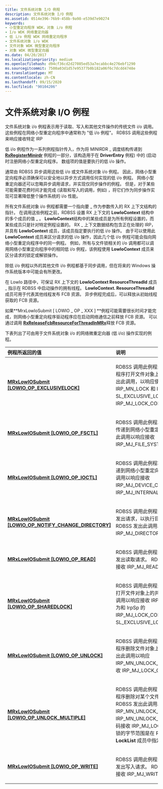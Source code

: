 ```yaml
---
title: 文件系统对象 I/O 例程
description: 文件系统对象 I/O 例程
ms.assetid: 0514e396-76b9-458b-9a98-e539d7e90274
keywords:
- 小型重定向程序 WDK，对象 i/o 例程
- I/o WDK 网络重定向器
- 低 i/o 例程 WDK 网络重定向程序
- 文件系统对象 i/o WDK
- 文件对象 WDK 微型重定向程序
- 对象 WDK 微型重定向器
ms.date: 04/20/2017
ms.localizationpriority: medium
ms.openlocfilehash: d94cf36cd2d27085ed53a7ecabbc4e276ebf1290
ms.sourcegitcommit: 7500a03d1d57e95377b0b182a06f6c7dcdd4748e
ms.translationtype: MT
ms.contentlocale: zh-CN
ms.lasthandoff: 09/15/2020
ms.locfileid: "90104206"
---
```

# <a name="file-system-object-io-routines"></a>文件系统对象 I/O 例程


文件系统对象 i/o 例程表示用于读取、写入和其他文件操作的传统文件 i/o 调用。 这些例程在网络小型重定向程序中通常称为 "低 i/o 例程"。 RDBSS 调用这些例程来响应接收特定 IRP

低 i/o 例程作为一系列例程指针传入，作为将 MINIRDR \_ 调度结构传递到 [**RxRegisterMinirdr**](/windows-hardware/drivers/ddi/mrx/nf-mrx-rxregisterminirdr) 例程的一部分，该构造用于在 **DriverEntry** 例程) 中的 (启动时注册网络小型重定向程序。 数组项的值是要执行的低 i/o 操作。

通常由 RDBSS 异步调用这些低 i/o 或文件系统对象 i/o 例程。 因此，网络小型重定向程序必须确保可以安全地以异步方式调用任何实现的低 i/o 例程。 网络小型重定向器还可以忽略异步调用请求，并实现仅同步操作的例程。 但是，对于某些可能需要花费时间才能完成 (读取和写入的调用，例如) ，将它们作为同步操作实现可显著降低整个操作系统的 i/o 性能。

所有文件系统对象 i/o 例程都需要一个指向要 \_ 作为参数传入的 RX 上下文结构的指针。 在调用这些例程之前，RDBSS 设置 RX 上下文的 **LowIoContext** 结构中的多个成员的值 \_ 。 **LowIoContext**结构中的某些成员是为所有例程设置的，而某些成员只是针对特定例程设置的。 RX \_ 上下文数据结构包含正在处理的 IRP，并具有 **LowIoContext** 成员，该成员指定要执行的低 i/o 操作。 由于可以使用此 **LowIoContext** 成员来区分请求的低 i/o 操作，因此几个低 i/o 例程可能会指向网络小型重定向程序中的同一例程。 例如，所有与文件锁相关的 i/o 调用都可以调用网络小型重定向程序中的相同低 i/o 例程，该例程使用 **LowIoContext** 成员来区分请求的锁定或解锁操作。

除低 i/o 例程以外的其他文件 i/o 例程都基于同步调用，但在将来的 Windows 操作系统版本中可能会有所更改。

在 LowIo 路径中，可保证 RX 上下文的 **LowIoContext ResourceThreadId** 成员 \_ 指示在 RDBSS 中启动操作的拥有线程。 **LowIoContext. ResourceThreadId**成员可用于代表其他线程发布 FCB 资源。 异步例程完成后，可以释放从初始线程获取的 FCB 资源。

如果**MrxLowIoSubmit \[ LOWIO \_ OP \_ XXX \] **例程可能需要很长时间才能完成，则网络小型重定向程序驱动程序应在启动网络通信之前释放 FCB 资源。 可以通过调用 [**RxReleaseFcbResourceForThreadInMRx**](/windows-hardware/drivers/ddi/mrxfcb/nf-mrxfcb-rxreleasefcbresourceforthreadinmrx)释放 FCB 资源。

下表列出了可由用于文件系统对象 i/o 的网络微重定向器 (低 i/o) 操作实现的例程。

<table>
<colgroup>
<col width="50%" />
<col width="50%" />
</colgroup>
<thead>
<tr class="header">
<th align="left">例程所返回的值</th>
<th align="left">说明</th>
</tr>
</thead>
<tbody>
<tr class="odd">
<td align="left"><a href="/windows-hardware/drivers/ifs/mrxlowiosubmit-lowio-op-exclusivelock-" data-raw-source="[&lt;strong&gt;MRxLowIOSubmit[LOWIO_OP_EXCLUSIVELOCK]&lt;/strong&gt;](./mrxlowiosubmit-lowio-op-exclusivelock-.md)"><strong>MRxLowIOSubmit [LOWIO_OP_EXCLUSIVELOCK]</strong></a></td>
<td align="left"><p>RDBSS 调用此例程来请求网络小型重定向程序打开文件对象上的排他锁。 RDBSS 发出此调用，以响应使用次要代码 IRP_MN_LOCK 和 IrpSp &gt; 设置 SL_EXCLUSIVE_LOCK 的 IRP_MJ_LOCK_CONTROL。</p></td>
</tr>
<tr class="even">
<td align="left"><a href="/windows-hardware/drivers/ifs/mrxlowiosubmit-lowio-op-fsctl-" data-raw-source="[&lt;strong&gt;MRxLowIOSubmit[LOWIO_OP_FSCTL]&lt;/strong&gt;](./mrxlowiosubmit-lowio-op-fsctl-.md)"><strong>MRxLowIOSubmit [LOWIO_OP_FSCTL]</strong></a></td>
<td align="left"><p>RDBSS 调用此例程以将文件系统控制请求传递到网络小型重定向程序。 RDBSS 发出此调用以响应接收 IRP_MJ_FILE_SYSTEM_CONTROL。</p></td>
</tr>
<tr class="odd">
<td align="left"><a href="/windows-hardware/drivers/ifs/mrxlowiosubmit-lowio-op-ioctl-" data-raw-source="[&lt;strong&gt;MRxLowIOSubmit[LOWIO_OP_IOCTL]&lt;/strong&gt;](./mrxlowiosubmit-lowio-op-ioctl-.md)"><strong>MRxLowIOSubmit [LOWIO_OP_IOCTL]</strong></a></td>
<td align="left"><p>RDBSS 调用此例程将 i/o 系统控制请求传递到网络小型重定向程序。 RDBSS 发出此调用以响应接收 IRP_MJ_DEVICE_CONTROL 或 IRP_MJ_INTERNAL_DEVICE_CONTROL。</p></td>
</tr>
<tr class="even">
<td align="left"><a href="/windows-hardware/drivers/ifs/mrxlowiosubmit-lowio-op-notify-change-directory-" data-raw-source="[&lt;strong&gt;MRxLowIOSubmit[LOWIO_OP_NOTIFY_CHANGE_DIRECTORY]&lt;/strong&gt;](./mrxlowiosubmit-lowio-op-notify-change-directory-.md)"><strong>MRxLowIOSubmit [LOWIO_OP_NOTIFY_CHANGE_DIRECTORY]</strong></a></td>
<td align="left"><p>RDBSS 调用此例程向网络小型重定向程序发出请求，以执行目录更改通知操作。 RDBSS 发出此调用以响应接收 IRP_MJ_DIRECTORY_CONTROL。</p></td>
</tr>
<tr class="odd">
<td align="left"><a href="/windows-hardware/drivers/ifs/mrxlowiosubmit-lowio-op-read-" data-raw-source="[&lt;strong&gt;MRxLowIOSubmit[LOWIO_OP_READ]&lt;/strong&gt;](./mrxlowiosubmit-lowio-op-read-.md)"><strong>MRxLowIOSubmit [LOWIO_OP_READ]</strong></a></td>
<td align="left"><p>RDBSS 调用此例程向网络小型重定向程序发出读取请求。 RDBSS 发出此调用以响应接收 IRP_MJ_READ。</p></td>
</tr>
<tr class="even">
<td align="left"><a href="/windows-hardware/drivers/ifs/mrxlowiosubmit-lowio-op-sharedlock-" data-raw-source="[&lt;strong&gt;MRxLowIOSubmit[LOWIO_OP_SHAREDLOCK]&lt;/strong&gt;](./mrxlowiosubmit-lowio-op-sharedlock-.md)"><strong>MRxLowIOSubmit [LOWIO_OP_SHAREDLOCK]</strong></a></td>
<td align="left"><p>RDBSS 调用此例程来请求网络重定向程序打开文件对象上的共享锁。 RDBSS 发出此调用以响应接收 IRP_MN_LOCK 次要代码为和 IrpSp 的 IRP_MJ_LOCK_CONTROL，但 &gt; 未设置 SL_EXCLUSIVE_LOCK 位。</p></td>
</tr>
<tr class="odd">
<td align="left"><a href="/windows-hardware/drivers/ifs/mrxlowiosubmit-lowio-op-unlock-" data-raw-source="[&lt;strong&gt;MRxLowIOSubmit[LOWIO_OP_UNLOCK]&lt;/strong&gt;](./mrxlowiosubmit-lowio-op-unlock-.md)"><strong>MRxLowIOSubmit [LOWIO_OP_UNLOCK]</strong></a></td>
<td align="left"><p>RDBSS 调用此例程来请求网络小型重定向程序删除文件对象上的单个锁。 RDBSS 发出此调用以响应 IRP_MN_UNLOCK_SINGLE 的次要代码接收 IRP_MJ_LOCK_CONTROL。</p></td>
</tr>
<tr class="even">
<td align="left"><a href="/windows-hardware/drivers/ifs/mrxlowiosubmit-lowio-op-unlock-multiple-" data-raw-source="[&lt;strong&gt;MRxLowIOSubmit[LOWIO_OP_UNLOCK_MULTIPLE]&lt;/strong&gt;](./mrxlowiosubmit-lowio-op-unlock-multiple-.md)"><strong>MRxLowIOSubmit [LOWIO_OP_UNLOCK_MULTIPLE]</strong></a></td>
<td align="left"><p>RDBSS 调用此例程，请求网络小型重定向程序删除对某个文件对象持有的多个锁。 RDBSS 发出此调用以响应 IRP_MN_UNLOCK_ALL 或 IRP_MN_UNLOCK_ALL_BY_KEY 的次要代码接收 IRP_MJ_LOCK_CONTROL。 要解锁的字节范围是在 RX_CONTEXT 的 <strong>LockList</strong> 成员中指定的。</p></td>
</tr>
<tr class="odd">
<td align="left"><a href="/windows-hardware/drivers/ifs/mrxlowiosubmit-lowio-op-write-" data-raw-source="[&lt;strong&gt;MRxLowIOSubmit[LOWIO_OP_WRITE]&lt;/strong&gt;](./mrxlowiosubmit-lowio-op-write-.md)"><strong>MRxLowIOSubmit [LOWIO_OP_WRITE]</strong></a></td>
<td align="left"><p>RDBSS 调用此例程向网络小型重定向程序发出写入请求。 RDBSS 发出此调用以响应接收 IRP_MJ_WRITE。</p></td>
</tr>
</tbody>
</table>

 

